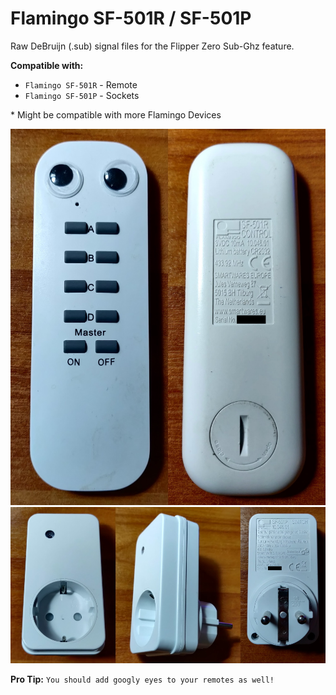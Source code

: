 # Flamingo SF-501R / SF-501P

Raw DeBruijn (.sub) signal files for the Flipper Zero Sub-Ghz feature.

**Compatible with:**

- `Flamingo SF-501R` - Remote
- `Flamingo SF-501P` - Sockets

\* Might be compatible with more Flamingo Devices

<img src="remote.jpg">
<img src="socket.jpg">

**Pro Tip:** `You should add googly eyes to your remotes as well!`
